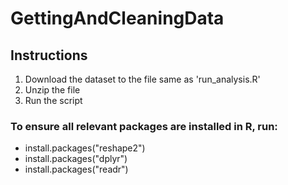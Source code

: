 # GettingAndCleaningData

## Instructions 

1. Download the dataset to the file same as 'run_analysis.R'
2. Unzip the file
3. Run the script

### To ensure all relevant packages are installed in R, run:
- install.packages("reshape2")
- install.packages("dplyr")
- install.packages("readr")
